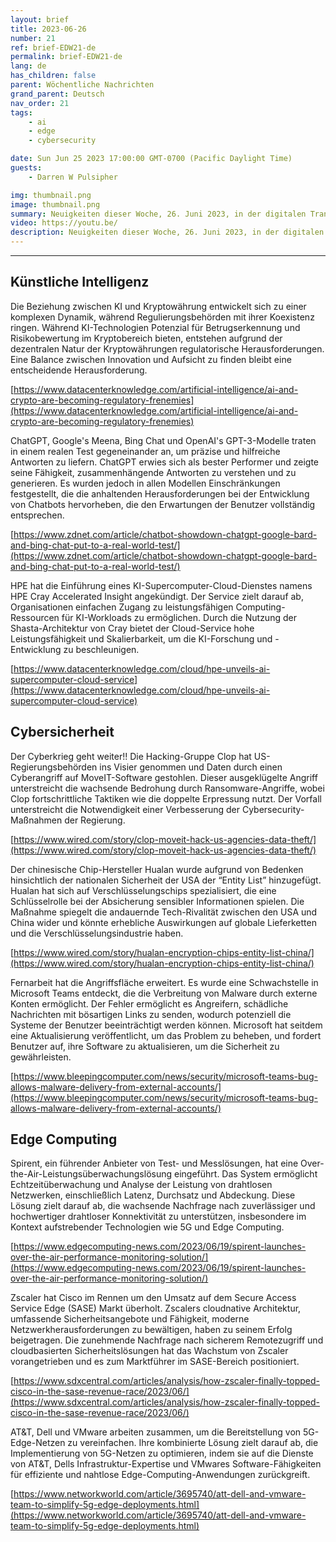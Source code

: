 ```yaml
---
layout: brief
title: 2023-06-26
number: 21
ref: brief-EDW21-de
permalink: brief-EDW21-de
lang: de
has_children: false
parent: Wöchentliche Nachrichten
grand_parent: Deutsch
nav_order: 21
tags:
    - ai
    - edge
    - cybersecurity

date: Sun Jun 25 2023 17:00:00 GMT-0700 (Pacific Daylight Time)
guests:
    - Darren W Pulsipher

img: thumbnail.png
image: thumbnail.png
summary: Neuigkeiten dieser Woche, 26. Juni 2023, in der digitalen Transformation umfassen eine Zunahme von Angriffen im Cyberkrieg, dass jeder auf den Zug der generativen KI aufspringt und virtualisierte Radio-Bereichsnetzwerke.
video: https://youtu.be/
description: Neuigkeiten dieser Woche, 26. Juni 2023, in der digitalen Transformation umfassen eine Zunahme von Angriffen im Cyberkrieg, dass jeder auf den Zug der generativen KI aufspringt und virtualisierte Radio-Bereichsnetzwerke.
---
```






---

## Künstliche Intelligenz

Die Beziehung zwischen KI und Kryptowährung entwickelt sich zu einer komplexen Dynamik, während Regulierungsbehörden mit ihrer Koexistenz ringen. Während KI-Technologien Potenzial für Betrugserkennung und Risikobewertung im Kryptobereich bieten, entstehen aufgrund der dezentralen Natur der Kryptowährungen regulatorische Herausforderungen. Eine Balance zwischen Innovation und Aufsicht zu finden bleibt eine entscheidende Herausforderung.

[https://www.datacenterknowledge.com/artificial-intelligence/ai-and-crypto-are-becoming-regulatory-frenemies](https://www.datacenterknowledge.com/artificial-intelligence/ai-and-crypto-are-becoming-regulatory-frenemies)

ChatGPT, Google's Meena, Bing Chat und OpenAI's GPT-3-Modelle traten in einem realen Test gegeneinander an, um präzise und hilfreiche Antworten zu liefern. ChatGPT erwies sich als bester Performer und zeigte seine Fähigkeit, zusammenhängende Antworten zu verstehen und zu generieren. Es wurden jedoch in allen Modellen Einschränkungen festgestellt, die die anhaltenden Herausforderungen bei der Entwicklung von Chatbots hervorheben, die den Erwartungen der Benutzer vollständig entsprechen.

[https://www.zdnet.com/article/chatbot-showdown-chatgpt-google-bard-and-bing-chat-put-to-a-real-world-test/](https://www.zdnet.com/article/chatbot-showdown-chatgpt-google-bard-and-bing-chat-put-to-a-real-world-test/)

HPE hat die Einführung eines KI-Supercomputer-Cloud-Dienstes namens HPE Cray Accelerated Insight angekündigt. Der Service zielt darauf ab, Organisationen einfachen Zugang zu leistungsfähigen Computing-Ressourcen für KI-Workloads zu ermöglichen. Durch die Nutzung der Shasta-Architektur von Cray bietet der Cloud-Service hohe Leistungsfähigkeit und Skalierbarkeit, um die KI-Forschung und -Entwicklung zu beschleunigen.

[https://www.datacenterknowledge.com/cloud/hpe-unveils-ai-supercomputer-cloud-service](https://www.datacenterknowledge.com/cloud/hpe-unveils-ai-supercomputer-cloud-service)

## Cybersicherheit

Der Cyberkrieg geht weiter!! Die Hacking-Gruppe Clop hat US-Regierungsbehörden ins Visier genommen und Daten durch einen Cyberangriff auf MoveIT-Software gestohlen. Dieser ausgeklügelte Angriff unterstreicht die wachsende Bedrohung durch Ransomware-Angriffe, wobei Clop fortschrittliche Taktiken wie die doppelte Erpressung nutzt. Der Vorfall unterstreicht die Notwendigkeit einer Verbesserung der Cybersecurity-Maßnahmen der Regierung.

[https://www.wired.com/story/clop-moveit-hack-us-agencies-data-theft/](https://www.wired.com/story/clop-moveit-hack-us-agencies-data-theft/)

Der chinesische Chip-Hersteller Hualan wurde aufgrund von Bedenken hinsichtlich der nationalen Sicherheit der USA der “Entity List” hinzugefügt. Hualan hat sich auf Verschlüsselungschips spezialisiert, die eine Schlüsselrolle bei der Absicherung sensibler Informationen spielen. Die Maßnahme spiegelt die andauernde Tech-Rivalität zwischen den USA und China wider und könnte erhebliche Auswirkungen auf globale Lieferketten und die Verschlüsselungsindustrie haben.

[https://www.wired.com/story/hualan-encryption-chips-entity-list-china/](https://www.wired.com/story/hualan-encryption-chips-entity-list-china/)

Fernarbeit hat die Angriffsfläche erweitert. Es wurde eine Schwachstelle in Microsoft Teams entdeckt, die die Verbreitung von Malware durch externe Konten ermöglicht. Der Fehler ermöglicht es Angreifern, schädliche Nachrichten mit bösartigen Links zu senden, wodurch potenziell die Systeme der Benutzer beeinträchtigt werden können. Microsoft hat seitdem eine Aktualisierung veröffentlicht, um das Problem zu beheben, und fordert Benutzer auf, ihre Software zu aktualisieren, um die Sicherheit zu gewährleisten.

[https://www.bleepingcomputer.com/news/security/microsoft-teams-bug-allows-malware-delivery-from-external-accounts/](https://www.bleepingcomputer.com/news/security/microsoft-teams-bug-allows-malware-delivery-from-external-accounts/)

## Edge Computing

Spirent, ein führender Anbieter von Test- und Messlösungen, hat eine Over-the-Air-Leistungsüberwachungslösung eingeführt. Das System ermöglicht Echtzeitüberwachung und Analyse der Leistung von drahtlosen Netzwerken, einschließlich Latenz, Durchsatz und Abdeckung. Diese Lösung zielt darauf ab, die wachsende Nachfrage nach zuverlässiger und hochwertiger drahtloser Konnektivität zu unterstützen, insbesondere im Kontext aufstrebender Technologien wie 5G und Edge Computing.

[https://www.edgecomputing-news.com/2023/06/19/spirent-launches-over-the-air-performance-monitoring-solution/](https://www.edgecomputing-news.com/2023/06/19/spirent-launches-over-the-air-performance-monitoring-solution/)

Zscaler hat Cisco im Rennen um den Umsatz auf dem Secure Access Service Edge (SASE) Markt überholt. Zscalers cloudnative Architektur, umfassende Sicherheitsangebote und Fähigkeit, moderne Netzwerkherausforderungen zu bewältigen, haben zu seinem Erfolg beigetragen. Die zunehmende Nachfrage nach sicherem Remotezugriff und cloudbasierten Sicherheitslösungen hat das Wachstum von Zscaler vorangetrieben und es zum Marktführer im SASE-Bereich positioniert.

[https://www.sdxcentral.com/articles/analysis/how-zscaler-finally-topped-cisco-in-the-sase-revenue-race/2023/06/](https://www.sdxcentral.com/articles/analysis/how-zscaler-finally-topped-cisco-in-the-sase-revenue-race/2023/06/)

AT&T, Dell und VMware arbeiten zusammen, um die Bereitstellung von 5G-Edge-Netzen zu vereinfachen. Ihre kombinierte Lösung zielt darauf ab, die Implementierung von 5G-Netzen zu optimieren, indem sie auf die Dienste von AT&T, Dells Infrastruktur-Expertise und VMwares Software-Fähigkeiten für effiziente und nahtlose Edge-Computing-Anwendungen zurückgreift.

[https://www.networkworld.com/article/3695740/att-dell-and-vmware-team-to-simplify-5g-edge-deployments.html](https://www.networkworld.com/article/3695740/att-dell-and-vmware-team-to-simplify-5g-edge-deployments.html)

